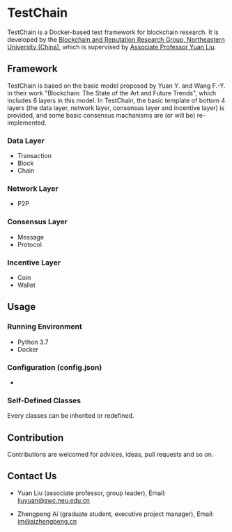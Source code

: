 # TestChain

TestChain is a Docker-based test framework for blockchain research. It is developed by the [Blockchain and Reputation Research Group, Northeastern University (China)](http://www.blockchain-neu.com), which is supervised by [Associate Professor Yuan Liu](http://faculty.neu.edu.cn/swc/liuyuan/).

## Framework

TestChain is based on the basic model proposed by Yuan Y. and Wang F.-Y. in their work "Blockchain: The State of the Art and Future Trends", which includes 6 layers in this model. In TestChain, the basic template of bottom 4 layers (the data layer, network layer, consensus layer and incentive layer) is provided, and some basic consensus machanisms are (or will be) re-implemented.

### Data Layer

* Transaction
* Block
* Chain

### Network Layer

* P2P

### Consensus Layer

* Message
* Protocol

### Incentive Layer

* Coin
* Wallet

## Usage

### Running Environment

* Python 3.7
* Docker

### Configuration (config.json)

* 

### Self-Defined Classes

Every classes can be inherited or redefined.

## Contribution

Contributions are welcomed for advices, ideas, pull requests and so on.

## Contact Us

* Yuan Liu (associate professor, group leader), Email: liuyuan@swc.neu.edu.cn

* Zhengpeng Ai (graduate student, executive project manager), Email: im@aizhengpeng.cn
